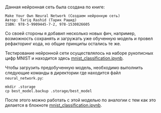 Данная нейронная сеть была создана по книге:

```
Make Your Own Neural Network (Создаем нейронную сеть)
Автор: Tariq Rashid (Тарик Рашид)
ISBN: 978-5-9909445-7-2, 978-1530826605
```

Со своей стороны я добавил несколько новых фич, например, возможность сохранять и загружать уже обученную модель и провел рефакторинг кода, но общие принципы остались те же.

Тестирование нейронной сети осуществлялось на наборе рукописных цифр MNIST и находится здесь [mnist_classification.ipynb](https://github.com/AndrewLrrr/neural-network/blob/master/mnist/mnist_classification.ipynb).

Чтобы загрузить предобученную модель, необходимо выполнить следующие команды в директории где находится файл `neural_network.py`:

```
mkdir .storage
cp best_model.backup .storage/best_model
```

После этого можно работать с этой моделью по аналогии с тем как это делается в блокноте [mnist_classification.ipynb](https://github.com/AndrewLrrr/neural-network/blob/master/mnist/mnist_classification.ipynb).
